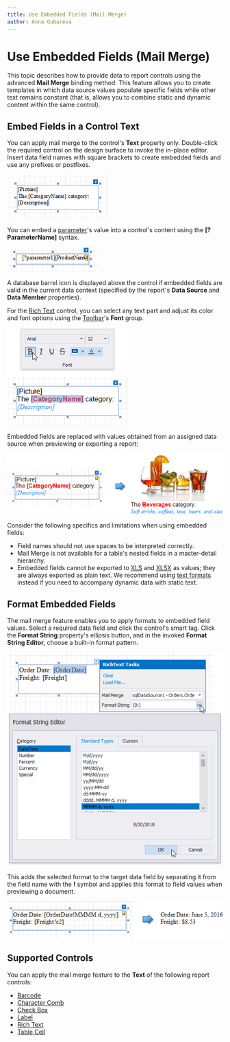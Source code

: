 ```yaml
---
title: Use Embedded Fields (Mail Merge)
author: Anna Gubareva
---
```

# Use Embedded Fields (Mail Merge)

This topic describes how to provide data to report controls using the advanced **Mail Merge** binding method. This feature allows you to create templates in which data source values populate specific fields while other text remains constant (that is, allows you to combine static and dynamic content within the same control).

## <a name="embedfields"></a>Embed Fields in a Control Text
You can apply mail merge to the control's **Text** property only. Double-click the required control on the design surface to invoke the in-place editor. Insert data field names with square brackets to create embedded fields and use any prefixes or postfixes.

![](../../../../images/eurd-win-mail-merge-insert-data-fields.png)

You can embed a [parameter](../use-report-parameters.md)'s value into a control's content using the **[?ParameterName]** syntax.

![](../../../../images/eurd-win-mail-merge-insert-parameters.png)

A database barrel icon is displayed above the control if embedded fields are valid in the current data context (specified by the report's **Data Source** and **Data Member** properties).

For the [Rich Text](../use-report-elements/use-basic-report-controls/rich-text.md) control, you can select any text part and adjust its color and font options using the [Toolbar](../report-designer-tools/toolbar.md)'s **Font** group.

![](../../../../images/eurd-win-mail-merge-format-text.png)

Embedded fields are replaced with values obtained from an assigned data source when previewing or exporting a report:

![](../../../../images/eurd-win-mail-merge-preview-result.png)

Consider the following specifics and limitations when using embedded fields:

* Field names should not use spaces to be interpreted correctly.
* Mail Merge is not available for a table's nested fields in a master-detail hierarchy.
* Embedded fields cannot be exported to [XLS](~/interface-elements-for-desktop/articles/print-preview/print-preview-for-winforms/exporting/xls-specific-export-options.md) and [XLSX](~/interface-elements-for-desktop/articles/print-preview/print-preview-for-winforms/exporting/xlsx-specific-export-options.md) as values; they are always exported as plain text. We recommend using [text formats](../shape-report-data/format-data.md) instead if you need to accompany dynamic data with static text.

## <a name="formatfields"></a>Format Embedded Fields
The mail merge feature enables you to apply formats to embedded field values. Select a required data field and click the control's smart tag. Click the **Format String** property's ellipsis button, and in the invoked **Format String Editor**, choose a built-in format pattern.

![](../../../../images/eurd-win-mail-merge-format-string.png)

This adds the selected format to the target data field by separating it from the field name with the **!** symbol and applies this format to field values when previewing a document.

![](../../../../images/eurd-win-mail-merge-format-string-result.png)

## <a name="supportedcontrols"></a>Supported Controls
You can apply the mail merge feature to the **Text** of the following report controls:

* [Barcode](../use-report-elements/use-bar-codes.md)
* [Character Comb](../use-report-elements/use-basic-report-controls/character-comb.md)
* [Check Box](../use-report-elements/use-basic-report-controls/check-box.md)
* [Label](../use-report-elements/use-basic-report-controls/label.md)
* [Rich Text](../use-report-elements/use-basic-report-controls/rich-text.md)
* [Table Cell](../use-report-elements/use-tables.md)